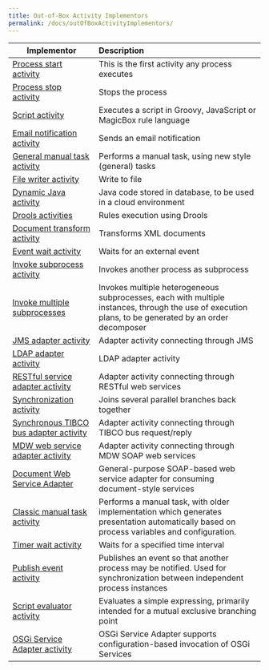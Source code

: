 ```yaml
---
title: Out-of-Box Activity Implementors
permalink: /docs/outOfBoxActivityImplementors/
---
```


  Implementor                                     | Description                                                |
  ------------------------------------------------|:-----------------------------------------------------------|
  [Process start activity](http://centurylinkcloud.github.io/mdw/docs/help/ProcessStartActivity.html) | This is the first activity any process executes
  [Process stop activity](http://centurylinkcloud.github.io/mdw/docs/help/ProcessFinishActivity.html) | Stops the process
  [Script activity](http://centurylinkcloud.github.io/mdw/docs/help/scriptActivity.html) | Executes a script in Groovy, JavaScript or MagicBox rule language
  [Email notification activity](http://centurylinkcloud.github.io/mdw/docs/help/notification.html) | Sends an email notification
  [General manual task activity](http://centurylinkcloud.github.io/mdw/docs/help/FormDataDocumentManualTaskActivity.html) | Performs a manual task, using new style (general) tasks
  [File writer activity](http://centurylinkcloud.github.io/mdw/docs/help/FileWriterActivity.html) | Write to file
  [Dynamic Java activity](http://centurylinkcloud.github.io/mdw/docs/help/dynamicJavaActivity.html) | Java code stored in database, to be used in a cloud environment
  [Drools activities](http://centurylinkcloud.github.io/mdw/docs/helpdroolsActivities.html) | 	Rules execution using Drools
  [Document transform activity](http://centurylinkcloud.github.io/mdw/docs/help/documentTransform.html) | Transforms XML documents
  [Event wait activity](http://centurylinkcloud.github.io/mdw/docs/help/EventWaitActivity.html) | Waits for an external event
  [Invoke subprocess activity](http://centurylinkcloud.github.io/mdw/docs/help/InvokeSubProcessActivity.html) | Invokes another process as subprocess
  [Invoke multiple subprocesses](http://centurylinkcloud.github.io/mdw/docs/help/InvokeMultipleSubprocesses.html) | Invokes multiple heterogeneous subprocesses, each with multiple instances, through the use of execution plans, to be generated by an order decomposer
  [JMS adapter activity](http://centurylinkcloud.github.io/mdw/docs/help/JmsAdapter.html) | Adapter activity connecting through JMS
  [LDAP adapter activity](http://centurylinkcloud.github.io/mdw/docs/help/LdapAdapter.html) | LDAP adapter activity
  [RESTful service adapter activity](http://centurylinkcloud.github.io/mdw/docs/help/RestfulAdapter.html) | Adapter activity connecting through RESTful web services
  [Synchronization activity](http://centurylinkcloud.github.io/mdw/docs/help/synchronization.html) | Joins several parallel branches back together
  [Synchronous TIBCO bus adapter activity](http://centurylinkcloud.github.io/mdw/docs/help/SynchronousBusAdapter.html) | Adapter activity connecting through TIBCO bus request/reply
  [MDW web service adapter activity](http://centurylinkcloud.github.io/mdw/docs/help/MDWWebServiceAdapter.html) | Adapter activity connecting through MDW SOAP web services
  [Document Web Service Adapter](http://centurylinkcloud.github.io/mdw/docs/help/DocWebServiceAdapter.html) | General-purpose SOAP-based web service adapter for consuming document-style services
  [Classic manual task activity](http://centurylinkcloud.github.io/mdw/docs/help/taskAction.html) | Performs a manual task, with older implementation which generates presentation automatically based on process variables and configuration.
  [Timer wait activity](http://centurylinkcloud.github.io/mdw/docs/help/TimerWaitActivity.html) | Waits for a specified time interval
  [Publish event activity](http://centurylinkcloud.github.io/mdw/docs/help/todo.html) | Publishes an event so that another process may be notified. Used for synchronization between independent process instances
  [Script evaluator activity](http://centurylinkcloud.github.io/mdw/docs/help/todo.html) | Evaluates a simple expressing, primarily intended for a mutual exclusive branching point
  [OSGi Service Adapter activity](http://centurylinkcloud.github.io/mdw/docs/help/OsgiServiceAdapter.html) | OSGi Service Adapter supports configuration-based invocation of OSGi Services
 